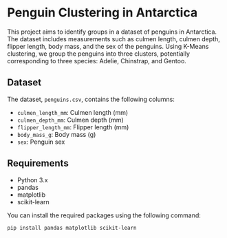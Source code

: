 # Penguin Clustering in Antarctica

This project aims to identify groups in a dataset of penguins in Antarctica. The dataset includes measurements such as culmen length, culmen depth, flipper length, body mass, and the sex of the penguins. Using K-Means clustering, we group the penguins into three clusters, potentially corresponding to three species: Adelie, Chinstrap, and Gentoo.

## Dataset

The dataset, `penguins.csv`, contains the following columns:
- `culmen_length_mm`: Culmen length (mm)
- `culmen_depth_mm`: Culmen depth (mm)
- `flipper_length_mm`: Flipper length (mm)
- `body_mass_g`: Body mass (g)
- `sex`: Penguin sex

## Requirements

- Python 3.x
- pandas
- matplotlib
- scikit-learn

You can install the required packages using the following command:

```bash
pip install pandas matplotlib scikit-learn
